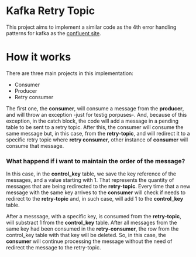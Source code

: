 # Kafka Retry Topic

This project aims to implement a similar code as the 4th error handling patterns for kafka as the [confluent site](https://www.confluent.io/blog/error-handling-patterns-in-kafka/).

# How it works

There are three main projects in this implementation:
- Consumer
- Producer
- Retry consumer

The first one, the **consumer**, will consume a message from the **producer**, and will throw an exception -just for testig porpuses-. And, because of this exception, in the catch block, the code will add a message in a pending table to be sent to a retry topic. After this, the consumer will consume the same message but, in this case, from the **retry-topic**, and will redirect it to a specific retry topic where **retry consumer**, other instance of **consumer** will consume that message.

### What happend if i want to maintain the order of the message?

In this case, in the **control_key** table, we save the key reference of the messages, and a value starting with 1. That represents the quantity of messages that are being redirected to the **retry-topic**. Every time that a new message with the same key arrives to the **consumer** will check if needs to redirect to the **retry-topic** and, in such case, will add 1 to the **control_key** table. 

After a messsage, with a specific key, is consumed from the **retry-topic**, will substract 1 from the **control_key** table. After all messages from the same key had been consumed in the **retry-consumer**, the row from the control_key table with that key will be deleted. So, in this case, the **consumer** will continue processing the message without the need of redirect the message to the retry-topic.

